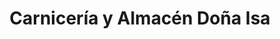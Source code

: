 ---
title: "Carnicería y Almacén Doña Isa"
url: /la-granja/carniceria-y-almacen-dona-isa/
shop: Lebensmittel
---